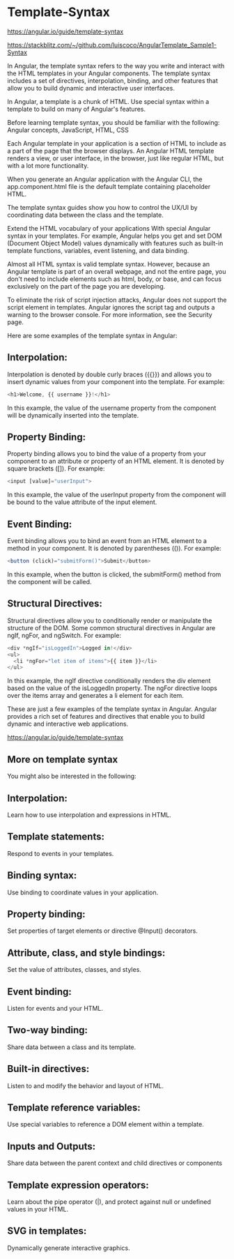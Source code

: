 # Template-Syntax

https://angular.io/guide/template-syntax

https://stackblitz.com/~/github.com/luiscoco/AngularTemplate_Sample1-Syntax

In Angular, the template syntax refers to the way you write and interact with the HTML templates in your Angular components. The template syntax includes a set of directives, interpolation, binding, and other features that allow you to build dynamic and interactive user interfaces.

In Angular, a template is a chunk of HTML. Use special syntax within a template to build on many of Angular's features.

Before learning template syntax, you should be familiar with the following: Angular concepts, JavaScript, HTML, CSS

Each Angular template in your application is a section of HTML to include as a part of the page that the browser displays. An Angular HTML template renders a view, or user interface, in the browser, just like regular HTML, but with a lot more functionality.

When you generate an Angular application with the Angular CLI, the app.component.html file is the default template containing placeholder HTML.

The template syntax guides show you how to control the UX/UI by coordinating data between the class and the template.

Extend the HTML vocabulary of your applications With special Angular syntax in your templates. For example, Angular helps you get and set DOM (Document Object Model) values dynamically with features such as built-in template functions, variables, event listening, and data binding.

Almost all HTML syntax is valid template syntax. However, because an Angular template is part of an overall webpage, and not the entire page, you don't need to include elements such as html, body, or base, and can focus exclusively on the part of the page you are developing.

To eliminate the risk of script injection attacks, Angular does not support the script element in templates. Angular ignores the script tag and outputs a warning to the browser console. For more information, see the Security page.

Here are some examples of the template syntax in Angular:

## Interpolation:
Interpolation is denoted by double curly braces ({{}}) and allows you to insert dynamic values from your component into the template. For example:

```typescript
<h1>Welcome, {{ username }}!</h1>
```

In this example, the value of the username property from the component will be dynamically inserted into the template.

## Property Binding:
Property binding allows you to bind the value of a property from your component to an attribute or property of an HTML element. It is denoted by square brackets ([]). For example:

```typescript
<input [value]="userInput">
```

In this example, the value of the userInput property from the component will be bound to the value attribute of the input element.

## Event Binding:
Event binding allows you to bind an event from an HTML element to a method in your component. It is denoted by parentheses (()). For example:

```typescript
<button (click)="submitForm()">Submit</button>
```

In this example, when the button is clicked, the submitForm() method from the component will be called.
 
## Structural Directives:
Structural directives allow you to conditionally render or manipulate the structure of the DOM. Some common structural directives in Angular are ngIf, ngFor, and ngSwitch. For example:

```typescript
<div *ngIf="isLoggedIn">Logged in!</div>
<ul>
  <li *ngFor="let item of items">{{ item }}</li>
</ul>
```

In this example, the ngIf directive conditionally renders the div element based on the value of the isLoggedIn property. The ngFor directive loops over the items array and generates a li element for each item.

These are just a few examples of the template syntax in Angular. Angular provides a rich set of features and directives that enable you to build dynamic and interactive web applications.

https://angular.io/guide/template-syntax
## More on template syntax
You might also be interested in the following:

## Interpolation:	
Learn how to use interpolation and expressions in HTML.
## Template statements:	
Respond to events in your templates.
## Binding syntax:	
Use binding to coordinate values in your application.
## Property binding:	
Set properties of target elements or directive @Input() decorators.
## Attribute, class, and style bindings:	
Set the value of attributes, classes, and styles.
## Event binding:	
Listen for events and your HTML.
## Two-way binding:	
Share data between a class and its template.
## Built-in directives:	
Listen to and modify the behavior and layout of HTML.
## Template reference variables:	
Use special variables to reference a DOM element within a template.
## Inputs and Outputs:	
Share data between the parent context and child directives or components
## Template expression operators:	
Learn about the pipe operator (|), and protect against null or undefined values in your HTML.
## SVG in templates:	
Dynamically generate interactive graphics.
